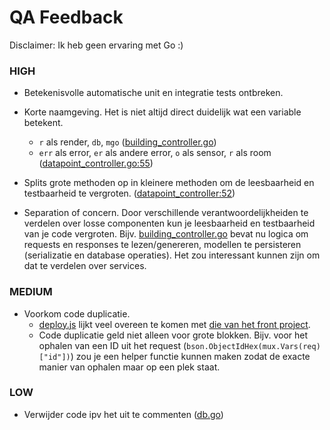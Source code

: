 # QA Feedback

Disclaimer: Ik heb geen ervaring met Go :)

### HIGH

- Betekenisvolle automatische unit en integratie tests ontbreken.

- Korte naamgeving. Het is niet altijd direct duidelijk wat een variable betekent.
    - `r` als render, `db`, `mgo` ([building_controller.go](https://github.com/Badmuts/hsleiden-ipsenh-api/blob/master/controller/building_controller.go))
    - `err` als error, `er` als andere error, `o` als sensor, `r` als room ([datapoint_controller.go:55](https://github.com/Badmuts/hsleiden-ipsenh-api/blob/master/controller/datapoint_controller.go#L55))

- Splits grote methoden op in kleinere methoden om de leesbaarheid en testbaarheid te vergroten. ([datapoint_controller:52](https://github.com/Badmuts/hsleiden-ipsenh-api/blob/master/controller/datapoint_controller.go#L52))

- Separation of concern. Door verschillende verantwoordelijkheiden te verdelen over losse componenten kun je leesbaarheid en testbaarheid van je code vergroten.
  Bijv. [building_controller.go](https://github.com/Badmuts/hsleiden-ipsenh-api/blob/master/controller/building_controller.go) bevat nu logica om requests en responses te lezen/genereren, modellen te persisteren (serializatie en database operaties). Het zou interessant kunnen zijn om dat te verdelen over services.

### MEDIUM

- Voorkom code duplicatie.
  - [deploy.js](https://github.com/Badmuts/hsleiden-ipsenh-api/blob/master/operations/scripts/deploy.js) lijkt veel overeen te komen met [die van het front project](https://github.com/Badmuts/hsleiden-ipsenh-front/blob/master/operations/scripts/deploy/index.js).
  - Code duplicatie geld niet alleen voor grote blokken. Bijv. voor het ophalen van een ID uit het request (`bson.ObjectIdHex(mux.Vars(req)["id"])`) zou je een helper functie kunnen maken zodat de exacte manier van ophalen maar op een plek staat.

### LOW

- Verwijder code ipv het uit te commenten ([db.go](https://github.com/Badmuts/hsleiden-ipsenh-api/blob/master/db/db.go))

